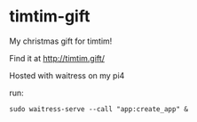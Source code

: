 # timtim-gift
My christmas gift for timtim!

Find it at http://timtim.gift/



Hosted with waitress on my pi4

run:
```
sudo waitress-serve --call "app:create_app" &
```
